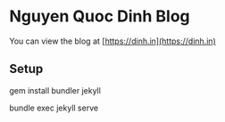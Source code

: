 # Nguyen Quoc Dinh Blog

You can view the blog at [https://dinh.in](https://dinh.in)

## Setup

gem install bundler jekyll

bundle exec jekyll serve
